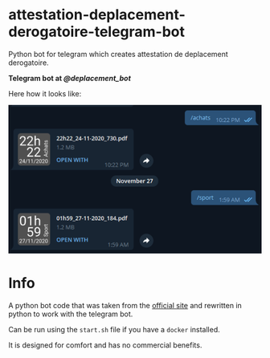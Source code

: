# attestation-deplacement-derogatoire-telegram-bot
Python bot for telegram which creates attestation de deplacement derogatoire.

**Telegram bot at *@deplacement_bot***

Here how it looks like:

![Screenshot](screenshot.png)


# Info

A python bot code that was taken from the [official site](https://github.com/LAB-MI/attestation-deplacement-derogatoire-q4-2020 "attestationdeplacement derogatoire q4") and rewritten in python to work with the telegram bot. 


Can be run using the `start.sh` file if you have a `docker` installed.

It is designed for comfort and has no commercial benefits.
